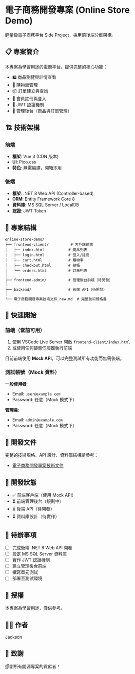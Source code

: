 # 電子商務開發專案 (Online Store Demo)

輕量級電子商務平台 Side Project，採用前後端分離架構。

## 📋 專案簡介

本專案為學習用途的電商平台，提供完整的核心功能：
- 🛍️ 商品瀏覽與詳情查看
- 🛒 購物車管理
- 📦 訂單建立與查詢
- 👤 會員註冊與登入
- 🔐 JWT 認證機制
- 🎯 管理後台（商品與訂單管理）

## 🏗️ 技術架構

### 前端
- **框架**: Vue 3 (CDN 版本)
- **UI**: Pico.css
- **特色**: 無需編譯，開箱即用

### 後端
- **框架**: .NET 8 Web API (Controller-based)
- **ORM**: Entity Framework Core 8
- **資料庫**: MS SQL Server / LocalDB
- **認證**: JWT Token

## 📂 專案結構

```
online-store-demo/
├── frontend-client/          # 客戶端前端
│   ├── index.html           # 商品列表
│   ├── login.html           # 登入/註冊
│   ├── cart.html            # 購物車
│   ├── checkout.html        # 結帳
│   └── orders.html          # 訂單列表
│
├── frontend-admin/          # 管理後台前端（待開發）
│
├── backend/                 # 後端 API（待開發）
│
└── 電子商務開發專案技術文件_new.md  # 完整技術規格書
```

## 🚀 快速開始

### 前端（當前可用）

1. 使用 VSCode Live Server 開啟 `frontend-client/index.html`
2. 或使用任何靜態伺服器執行前端

目前前端使用 **Mock API**，可以完整測試所有功能而無需後端。

### 測試帳號（Mock 資料）

**一般使用者**:
- Email: `user@example.com`
- Password: 任意（Mock 模式下）

**管理員**:
- Email: `admin@example.com`
- Password: 任意（Mock 模式下）

## 📖 開發文件

完整的技術規格、API 設計、資料庫結構請參考：
- [電子商務開發專案技術文件](./電子商務開發專案技術文件_new.md)

## 🔧 開發狀態

- ✅ 前端客戶端（使用 Mock API）
- ⏳ 前端管理後台（規劃中）
- ⏳ 後端 API（待開發）
- ⏳ 資料庫設計（待實作）

## 📝 待辦事項

- [ ] 完成後端 .NET 8 Web API 開發
- [ ] 設定 MS SQL Server 資料庫
- [ ] 實作 JWT 認證機制
- [ ] 建立管理後台前端
- [ ] 撰寫單元測試
- [ ] 部署至測試環境

## 📄 授權

本專案為學習用途，僅供參考。

## 👨‍💻 作者

Jackson

## 🙏 致謝

感謝所有開源專案的貢獻者！

